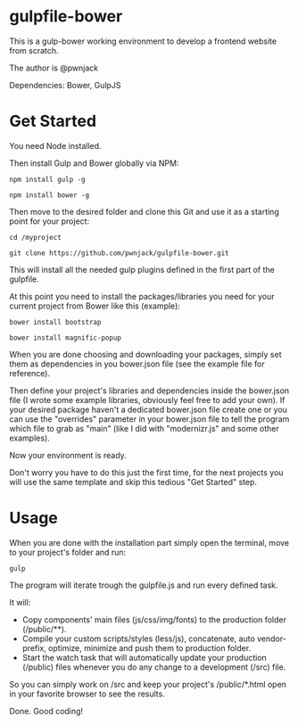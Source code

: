gulpfile-bower
==============

This is a gulp-bower working environment to develop a frontend website from scratch.

The author is @pwnjack

Dependencies: Bower, GulpJS


Get Started
===========

You need Node installed.

Then install Gulp and Bower globally via NPM:

    npm install gulp -g

    npm install bower -g

Then move to the desired folder and clone this Git and use it as a starting point for your project:
    
    cd /myproject

    git clone https://github.com/pwnjack/gulpfile-bower.git

This will install all the needed gulp plugins defined in the first part of the gulpfile.

At this point you need to install the packages/libraries you need for your current project from Bower like this (example):

    bower install bootstrap

    bower install magnific-popup

When you are done choosing and downloading your packages, simply set them as dependencies in you bower.json file (see the example file for reference).

Then define your project's libraries and dependencies inside the bower.json file (I wrote some example libraries, obviously feel free to add your own). If your desired package haven't a dedicated bower.json file create one or you can use the "overrides" parameter in your bower.json file to tell the program which file to grab as "main" (like I did with "modernizr.js" and some other examples).

Now your environment is ready.

Don't worry you have to do this just the first time, for the next projects you will use the same template and skip this tedious "Get Started" step.


Usage
=======

When you are done with the installation part simply open the terminal, move to your project's folder and run:

    gulp

The program will iterate trough the gulpfile.js and run every defined task.

It will:

- Copy components' main files (js/css/img/fonts) to the production folder (/public/**).
- Compile your custom scripts/styles (less/js), concatenate, auto vendor-prefix, optimize, minimize and push them to production folder.
- Start the watch task that will automatically update your production (/public) files whenever you do any change to a development (/src) file.

So you can simply work on /src and keep your project's /public/*.html open in your favorite browser to see the results.

Done. Good coding!
